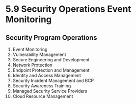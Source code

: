 # 5.9 Security Operations Event Monitoring

## Security Program Operations

1. Event Monitoring
2. Vulnerability Management
3. Secure Engineering and Development
4. Network Protection
5. Endpoint Protection and Management
6. Identity and Access Management
7. Security Incident Management and BCP
8. Security Awareness Training
9. Managed Security Service Providers
10. Cloud Resource Management
	


	

  